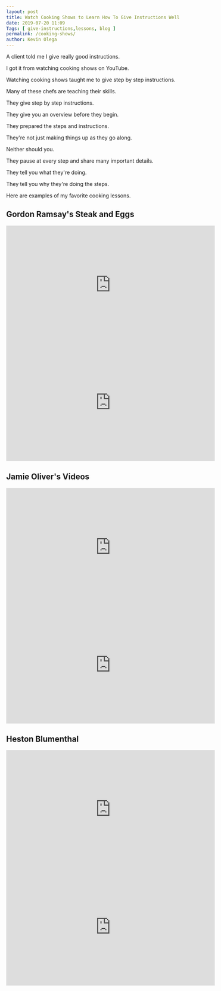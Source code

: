 ```yaml
--- 
layout: post 
title: Watch Cooking Shows to Learn How To Give Instructions Well 
date: 2019-07-20 11:09
Tags: [ give-instructions,lessons, blog ]
permalink: /cooking-shows/ 
author: Kevin Olega 
--- 
```

A client told me I give really good instructions. 

I got it from watching cooking shows on YouTube. 

Watching cooking shows taught me to give step by step instructions. 

Many of these chefs are teaching their skills.

They give step by step instructions.

They give you an overview before they begin.

They prepared the steps and instructions. 

They're not just making things up as they go along.

Neither should you.

They pause at every step and share many important details.

They tell you what they're doing.

They tell you why they're doing the steps. 

Here are examples of my favorite cooking lessons.

## Gordon Ramsay's Steak and Eggs

<iframe width="560" height="315" src="https://www.youtube.com/embed/AmC9SmCBUj4" frameborder="0" allow="accelerometer; autoplay; encrypted-media; gyroscope; picture-in-picture" allowfullscreen></iframe>

<iframe width="560" height="315" src="https://www.youtube.com/embed/PUP7U5vTMM0" frameborder="0" allow="accelerometer; autoplay; encrypted-media; gyroscope; picture-in-picture" allowfullscreen></iframe>

## Jamie Oliver's Videos

<iframe width="560" height="315" src="https://www.youtube.com/embed/46eRIxVxkG8" frameborder="0" allow="accelerometer; autoplay; encrypted-media; gyroscope; picture-in-picture" allowfullscreen></iframe>

<iframe width="560" height="315" src="https://www.youtube.com/embed/s9r-CxnCXkg" frameborder="0" allow="accelerometer; autoplay; encrypted-media; gyroscope; picture-in-picture" allowfullscreen></iframe>

## Heston Blumenthal

<iframe width="560" height="315" src="https://www.youtube.com/embed/nhOV89EQtJs" frameborder="0" allow="accelerometer; autoplay; encrypted-media; gyroscope; picture-in-picture" allowfullscreen></iframe>

<iframe width="560" height="315" src="https://www.youtube.com/embed/tEBlbUECI3A" frameborder="0" allow="accelerometer; autoplay; encrypted-media; gyroscope; picture-in-picture" allowfullscreen></iframe>

